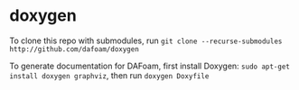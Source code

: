 # doxygen

To clone this repo with submodules, run `git clone --recurse-submodules http://github.com/dafoam/doxygen`

To generate documentation for DAFoam, first install Doxygen: `sudo apt-get install doxygen graphviz`, then run `doxygen Doxyfile`
